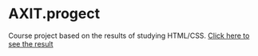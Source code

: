 # AXIT.progect
Course project based on the results of studying HTML/CSS. 
<a href="https://uliprnvch.github.io/AXIT.progect/">Click here to see the result</a>

